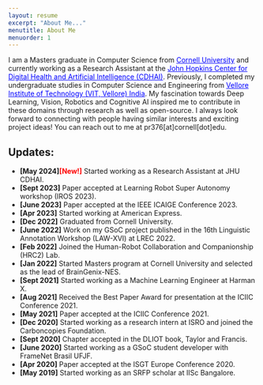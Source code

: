 ```yaml
---
layout: resume
excerpt: "About Me..."
menutitle: About Me
menuorder: 1
---
```


I am a Masters graduate in Computer Science from <a href="https://www.cornell.edu/" style="color: blue">Cornell University</a> and currently working as a Research Assistant at the <a href="https://carey.jhu.edu/cdhai" style="color: blue">John Hopkins Center for Digital Health and Artificial Intelligence (CDHAI)</a>. Previously, I completed my undergraduate studies in Computer Science and Engineering from <a href="https://vit.ac.in" style="color: blue">Vellore Institute of Technology (VIT, Vellore) India</a>. My fascination towards Deep Learning, Vision, Robotics and Cognitive AI inspired me to contribute in these domains through research as well as open-source. I always look forward to connecting with people having similar interests and exciting project ideas! You can reach out to me at pr376[at]cornell[dot]edu. 
 


## Updates: 

- **[May 2024]<a style="color: red">[New!]</a>** Started working as a Research Assistant at JHU CDHAI.  
- **[Sept 2023]** Paper accepted at Learning Robot Super Autonomy workshop (IROS 2023).
- **[June 2023]** Paper accepted at the IEEE ICAIGE Conference 2023.
- **[Apr 2023]** Started working at American Express.
- **[Dec 2022]** Graduated from Cornell University.
- **[June 2022]** Work on my GSoC project published in the 16th Linguistic Annotation Workshop (LAW-XVI) at LREC 2022.  
- **[Feb 2022]** Joined the Human-Robot Collaboration and Companionship (HRC2) Lab. 
- **[Jan 2022]** Started Masters program at Cornell University and selected as the lead of BrainGenix-NES. 
- **[Sept 2021]** Started working as a Machine Learning Engineer at Harman X.
- **[Aug 2021]** Received the Best Paper Award for presentation at the ICIIC Conference 2021.
- **[May 2021]** Paper accepted at the ICIIC Conference 2021. 
- **[Dec 2020]** Started working as a research intern at ISRO and joined the Carboncopies Foundation. 
- **[Sept 2020]** Chapter accepted in the DLIOT book, Taylor and Francis.
- **[June 2020]** Started working as a GSoC student developer with FrameNet Brasil UFJF.
- **[Apr 2020]** Paper accepted at the ISGT Europe Conference 2020.
- **[May 2019]** Started working as an SRFP scholar at IISc Bangalore.



